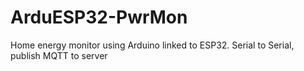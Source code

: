 # ArduESP32-PwrMon
Home energy monitor using Arduino linked to ESP32. Serial to Serial, publish MQTT to server
